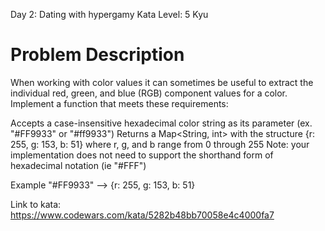 Day 2: Dating with hypergamy
Kata Level: 5 Kyu

Problem Description
====================
When working with color values it can sometimes be useful to extract the individual red, green, and blue (RGB) component values for a color. Implement a function that meets these requirements:

Accepts a case-insensitive hexadecimal color string as its parameter (ex. "#FF9933" or "#ff9933")
Returns a Map<String, int> with the structure {r: 255, g: 153, b: 51} where r, g, and b range from 0 through 255
Note: your implementation does not need to support the shorthand form of hexadecimal notation (ie "#FFF")

Example
"#FF9933" --> {r: 255, g: 153, b: 51}

Link to kata: https://www.codewars.com/kata/5282b48bb70058e4c4000fa7
